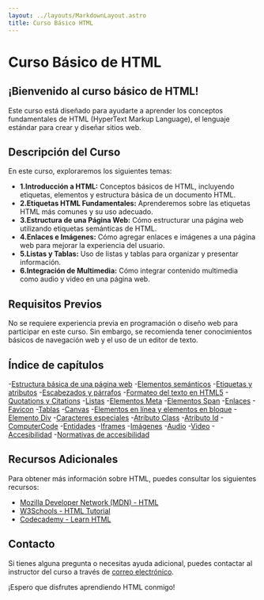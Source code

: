 ```yaml
---
layout: ../layouts/MarkdownLayout.astro
title: Curso Básico HTML
---
```


# Curso Básico de HTML

## ¡Bienvenido al curso básico de HTML!

Este curso está diseñado para ayudarte a aprender los conceptos fundamentales de HTML (HyperText Markup Language), el lenguaje estándar para crear y diseñar sitios web.

## Descripción del Curso

En este curso, exploraremos los siguientes temas:

- **1.Introducción a HTML:** Conceptos básicos de HTML, incluyendo etiquetas, elementos y estructura básica de un documento HTML.
- **2.Etiquetas HTML Fundamentales:** Aprenderemos sobre las etiquetas HTML más comunes y su uso adecuado.
- **3.Estructura de una Página Web:** Cómo estructurar una página web utilizando etiquetas semánticas de HTML.
- **4.Enlaces e Imágenes:** Cómo agregar enlaces e imágenes a una página web para mejorar la experiencia del usuario.
- **5.Listas y Tablas:** Uso de listas y tablas para organizar y presentar información.
- **6.Integración de Multimedia:** Cómo integrar contenido multimedia como audio y video en una página web.

## Requisitos Previos

No se requiere experiencia previa en programación o diseño web para participar en este curso. Sin embargo, se recomienda tener conocimientos básicos de navegación web y el uso de un editor de texto.

## Índice de capítulos

-[Estructura básica de una página web](https://github.com/artificacial/basicoHTML/blob/main/estructuraBasicaPaginaHTML.md) -[Elementos semánticos](https://github.com/artificacial/basicoHTML/blob/main/elementosSemanticosHTML5.md) -[Etiquetas y atributos](https://github.com/artificacial/basicoHTML/blob/main/etiquetas%26AtributosHTML5.md) -[Escabezados y párrafos](https://github.com/artificacial/basicoHTML/blob/main/encabezados%26ParrafosHTML5.md) -[Formateo del texto en HTML5](https://github.com/artificacial/basicoHTML/blob/main/formateodelTextoHTML5.md) -[Quotations y Citations](https://github.com/artificacial/basicoHTML/blob/main/quotations%26CitationsHTML5.md) -[Listas](https://github.com/artificacial/basicoHTML/blob/main/listasHTML5.md) -[Elementos Meta](https://github.com/artificacial/basicoHTML/blob/main/elementosMetaHTML5.md) -[Elementos Span](https://github.com/artificacial/basicoHTML/blob/main/elementoSpanHTML5.md) -[Enlaces](https://github.com/artificacial/basicoHTML/blob/main/enlacesHTML5.md) -[Favicon](https://github.com/artificacial/basicoHTML/blob/main/faviconHTML5.md) -[Tablas](https://github.com/artificacial/basicoHTML/blob/main/tablasHTML5.md) -[Canvas](https://github.com/artificacial/basicoHTML/blob/main/1canvasHTML5.md) -[Elementos en línea y elementos en bloque](https://github.com/artificacial/basicoHTML/blob/main/bloqueVSLineaHTML5.md) -[Elemento Div](https://github.com/artificacial/basicoHTML/blob/main/elementoDivHTML5.md) -[Caracteres especiales](https://github.com/artificacial/basicoHTML/blob/main/caracteresEspecialesHTML5.md) -[Atributo Class](https://github.com/artificacial/basicoHTML/blob/main/atributoClassHTML5.md) -[Atributo Id](https://github.com/artificacial/basicoHTML/blob/main/atributoIdHTML5.md) -[ComputerCode](https://github.com/artificacial/basicoHTML/blob/main/computerCodeHTML5.md) -[Entidades](https://github.com/artificacial/basicoHTML/blob/main/entidadesHTML5.md) -[Iframes](https://github.com/artificacial/basicoHTML/blob/main/13.iframeHTML5.md) -[Imágenes](https://github.com/artificacial/basicoHTML/blob/main/14.imagenesHTML5.md) -[Audio](https://github.com/artificacial/basicoHTML/blob/main/audioHTML5.md) -[Video](https://github.com/artificacial/basicoHTML/blob/main/16.videoHTML5.md) -[Accesibilidad](https://github.com/artificacial/basicoHTML/blob/main/accesibilidadHTML5.md) -[Normativas de accesibilidad](https://github.com/artificacial/basicoHTML/blob/main/normativaAccesibilidadWebHTML5.md)

## Recursos Adicionales

Para obtener más información sobre HTML, puedes consultar los siguientes recursos:

- [Mozilla Developer Network (MDN) - HTML](https://developer.mozilla.org/es/docs/Web/HTML)
- [W3Schools - HTML Tutorial](https://www.w3schools.com/html/)
- [Codecademy - Learn HTML](https://www.codecademy.com/learn/learn-html)

## Contacto

Si tienes alguna pregunta o necesitas ayuda adicional, puedes contactar al instructor del curso a través de [correo electrónico](mailto:artificacial.tk@gmail.com).

¡Espero que disfrutes aprendiendo HTML conmigo!
